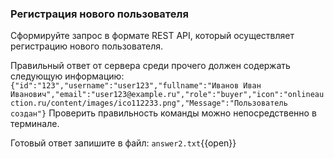 ### Регистрация нового пользователя

Сформируйте запрос в формате REST API, который осуществляет регистрацию нового пользователя.

Правильный ответ от сервера среди прочего должен содержать следующую информацию:
`
    {"id":"123","username":"user123","fullname":"Иванов Иван Иванович","email":"user123@example.ru","role":"buyer","icon":"onlineauction.ru/content/images/ico112233.png","Message":"Пользователь создан"}
`
Проверить правильность команды можно непосредственно в терминале.

Готовый ответ запишите в файл:
`answer2.txt`{{open}}
